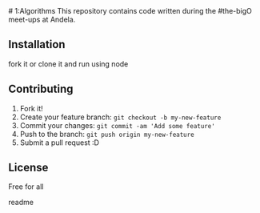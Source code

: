 
<snippet>
  <content>
# 1:Algorithms
This repository contains code written during the #the-bigO meet-ups at Andela.

## Installation
fork it or clone it and run using node

## Contributing
1. Fork it!
2. Create your feature branch: `git checkout -b my-new-feature`
3. Commit your changes: `git commit -am 'Add some feature'`
4. Push to the branch: `git push origin my-new-feature`
5. Submit a pull request :D

## License
Free for all
></content>
  <tabTrigger>readme</tabTrigger>
</snippet>

